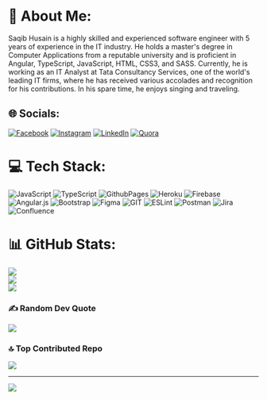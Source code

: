 # 💫 About Me:
Saqib Husain is a highly skilled and experienced software engineer with 5 years of experience in the IT industry. He holds a master's degree in Computer Applications from a reputable university and is proficient in Angular, TypeScript, JavaScript, HTML, CSS3, and SASS. Currently, he is working as an IT Analyst at Tata Consultancy Services, one of the world's leading IT firms, where he has received various accolades and recognition for his contributions. In his spare time, he enjoys singing and traveling.

## 🌐 Socials:
[![Facebook](https://img.shields.io/badge/Facebook-%231877F2.svg?logo=Facebook&logoColor=white)](https://facebook.com/husainsaqib56) [![Instagram](https://img.shields.io/badge/Instagram-%23E4405F.svg?logo=Instagram&logoColor=white)](https://instagram.com/jerry_4_you) [![LinkedIn](https://img.shields.io/badge/LinkedIn-%230077B5.svg?logo=linkedin&logoColor=white)](https://linkedin.com/in/husainsaqib56) [![Quora](https://img.shields.io/badge/Quora-%23B92B27.svg?logo=Quora&logoColor=white)](https://quora.com/profile/husainsaqib56) 

# 💻 Tech Stack:
![JavaScript](https://img.shields.io/badge/javascript-%23323330.svg?style=for-the-badge&logo=javascript&logoColor=%23F7DF1E) ![TypeScript](https://img.shields.io/badge/typescript-%23007ACC.svg?style=for-the-badge&logo=typescript&logoColor=white) ![GithubPages](https://img.shields.io/badge/github%20pages-121013?style=for-the-badge&logo=github&logoColor=white) ![Heroku](https://img.shields.io/badge/heroku-%23430098.svg?style=for-the-badge&logo=heroku&logoColor=white) ![Firebase](https://img.shields.io/badge/firebase-%23039BE5.svg?style=for-the-badge&logo=firebase) ![Angular.js](https://img.shields.io/badge/angular.js-%23E23237.svg?style=for-the-badge&logo=angularjs&logoColor=white) ![Bootstrap](https://img.shields.io/badge/bootstrap-%238511FA.svg?style=for-the-badge&logo=bootstrap&logoColor=white) ![Figma](https://img.shields.io/badge/figma-%23F24E1E.svg?style=for-the-badge&logo=figma&logoColor=white) ![GIT](https://img.shields.io/badge/Git-fc6d26?style=for-the-badge&logo=git&logoColor=white) ![ESLint](https://img.shields.io/badge/ESLint-4B3263?style=for-the-badge&logo=eslint&logoColor=white) ![Postman](https://img.shields.io/badge/Postman-FF6C37?style=for-the-badge&logo=postman&logoColor=white) ![Jira](https://img.shields.io/badge/jira-%230A0FFF.svg?style=for-the-badge&logo=jira&logoColor=white) ![Confluence](https://img.shields.io/badge/confluence-%23172BF4.svg?style=for-the-badge&logo=confluence&logoColor=white)
# 📊 GitHub Stats:
![](https://github-readme-stats.vercel.app/api?username=husainsaqib56&theme=dark&hide_border=false&include_all_commits=false&count_private=false)<br/>
![](https://github-readme-streak-stats.herokuapp.com/?user=husainsaqib56&theme=dark&hide_border=false)<br/>
![](https://github-readme-stats.vercel.app/api/top-langs/?username=husainsaqib56&theme=dark&hide_border=false&include_all_commits=false&count_private=false&layout=compact)

### ✍️ Random Dev Quote
![](https://quotes-github-readme.vercel.app/api?type=horizontal&theme=radical)

### 🔝 Top Contributed Repo
![](https://github-contributor-stats.vercel.app/api?username=husainsaqib56&limit=5&theme=dark&combine_all_yearly_contributions=true)

---
[![](https://visitcount.itsvg.in/api?id=husainsaqib56&icon=0&color=0)](https://visitcount.itsvg.in)

<!-- Proudly created with GPRM ( https://gprm.itsvg.in ) -->
